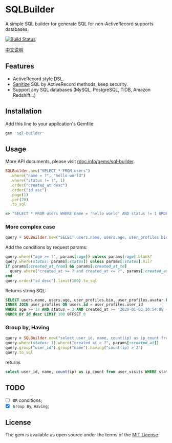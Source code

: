 # SQLBuilder

A simple SQL builder for generate SQL for non-ActiveRecord supports databases.

[![Build Status](https://travis-ci.org/huacnlee/sql-builder.svg?branch=master)](https://travis-ci.org/huacnlee/sql-builder)

[中文说明](https://ruby-china.org/topics/39399)

## Features

- ActiveRecord style DSL.
- [Sanitize](https://api.rubyonrails.org/classes/ActiveRecord/Sanitization/ClassMethods.html#method-i-sanitize_sql) SQL by ActiveRecord methods, keep security.
- Support any SQL databases (MySQL, PostgreSQL, TiDB, Amazon Redshift...)

## Installation

Add this line to your application's Gemfile:

```ruby
gem 'sql-builder'
```

## Usage

More API documents, please visit [rdoc.info/gems/sql-builder](https://rdoc.info/gems/sql-builder).

```ruby
SQLBuilder.new("SELECT * FROM users")
  .where("name = ?", "hello world")
  .where("status != ?", 1)
  .order("created_at desc")
  .order("id asc")
  .page(1)
  .per(20)
  .to_sql

=> "SELECT * FROM users WHERE name = 'hello world' AND status != 1 ORDER BY created_at desc, id asc LIMIT 20 OFFSET 0"
```

### More complex case

```ruby
query = SQLBuilder.new("SELECT users.name, users.age, user_profiles.bio, user_profiles.avatar FROM users INNER JOIN user_profiles ON users.id = user_profiles.user_id")
```

Add the conditions by request params:

```ruby
query.where("age >= ?", params[:age]) unless params[:age].blank?
query.where(status: params[:status]) unless params[:status].nil?
if params[:created_at_from] && params[:created_at_to]
  query.where("created_at >= ? and created_at <= ?", params[:created_at_from], params[:created_at_to])
end
query.order("id desc").limit(100).to_sql
```

Returns string SQL:

```sql
SELECT users.name, users.age, user_profiles.bio, user_profiles.avatar FROM users
INNER JOIN user_profiles ON users.id = user_profiles.user_id
WHERE age >= 18 AND status = 3 AND created_at >= '2020-01-03 10:54:08 +0800' AND created_at <= '2020-01-03 10:54:08 +0800'
ORDER BY id desc LIMIT 100 OFFSET 0
```

### Group by, Having

```rb
query = SQLBuilder.new("select user_id, name, count(ip) as ip_count from user_visits")
query.where(status: 1).where("created_at > ?", params[:created_at])
query.group("user_id").group("name").having("count(ip) > 2")
query.to_sql
```

returns

```sql
select user_id, name, count(ip) as ip_count from user_visits WHERE status = 1 AND status = 1 AND created_at > '2020-01-03 10:54:08 +0800' GROUP BY user_id, name HAVING count(ip) > 2"
```

## TODO

- [ ] `OR` conditions;
- [X] `Group By`, `Having`;

## License

The gem is available as open source under the terms of the [MIT License](https://opensource.org/licenses/MIT).
